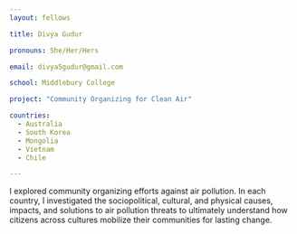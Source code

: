 ```yaml
---
layout: fellows

title: Divya Gudur

pronouns: She/Her/Hers

email: divya5gudur@gmail.com

school: Middlebury College

project: "Community Organizing for Clean Air"

countries:
  - Australia
  - South Korea
  - Mongolia
  - Vietnam
  - Chile

---
```


I explored community organizing efforts against air pollution. In each country, I investigated the sociopolitical, cultural, and physical causes, impacts, and solutions to air pollution threats to ultimately understand how citizens across cultures mobilize their communities for lasting change.
